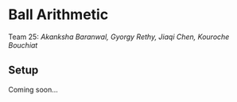 # Ball Arithmetic
Team 25: _Akanksha Baranwal, Gyorgy Rethy, Jiaqi Chen, Kouroche Bouchiat_

## Setup
Coming soon...
